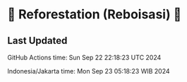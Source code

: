 
# 🌳 Reforestation (Reboisasi) 🌲

## Last Updated

GitHub Actions time: Sun Sep 22 22:18:23 UTC 2024

Indonesia/Jakarta time: Mon Sep 23 05:18:23 WIB 2024
